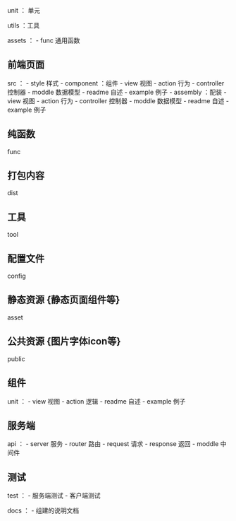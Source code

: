 unit ： 单元

utils ：工具

assets ：
    - func 通用函数


## 前端页面
src ：
    - style 样式
    - component ：组件
                - view 视图
                - action 行为
                - controller 控制器
                - moddle 数据模型
                - readme 自述
                - example 例子
    - assembly ：配装
                - view 视图
                - action 行为
                - controller 控制器
                - moddle 数据模型
                - readme 自述
                - example 例子

## 纯函数
func

## 打包内容
dist

## 工具
tool

## 配置文件
config

## 静态资源 {静态页面组件等}
asset

## 公共资源 {图片字体icon等}
public

## 组件
unit ：
     - view 视图
     - action 逻辑
     - readme 自述
     - example 例子

## 服务端
api ：
    - server 服务
    - router 路由
    - request 请求
    - response 返回
    - moddle 中间件

## 测试
test ：
     - 服务端测试
     - 客户端测试

docs ：
     - 组建的说明文档
